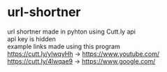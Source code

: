 # url-shortner
url shortner made in pyhton using Cutt.ly api  
api key is hidden  
example links made using this program  
https://cutt.ly/ylwqyHh -> https://www.youtube.com/  
https://cutt.ly/4lwqae9 -> https://www.google.com/  
